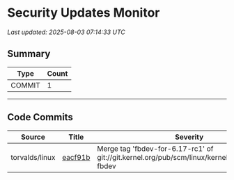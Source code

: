 # Security Updates Monitor

*Last updated: 2025-08-03 07:14:33 UTC*

## Summary
| Type | Count |
|------|-------|
| COMMIT | 1 |

---

## Code Commits

| Source | Title | Severity | Date |
|--------|-------|----------|------|
| torvalds/linux | [eacf91b](https://github.com/torvalds/linux/commit/eacf91b0c78a7113844830ed65ebf543eb9052c5) | Merge tag 'fbdev-for-6.17-rc1' of git://git.kernel.org/pub/scm/linux/kernel/git/deller/linux-fbdev | 2025-08-02 |

